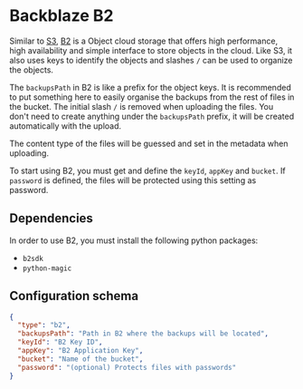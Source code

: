# Backblaze B2

Similar to [S3](s3.md), [B2][1] is a Object cloud storage that offers high performance, high availability and simple interface to store objects in the cloud. Like S3, it also uses keys to identify the objects and slashes `/` can be used to organize the objects.

The `backupsPath` in B2 is like a prefix for the object keys. It is recommended to put something here to easily organise the backups from the rest of files in the bucket. The initial slash `/` is removed when uploading the files. You don't need to create anything under the `backupsPath` prefix, it will be created automatically with the upload.

The content type of the files will be guessed and set in the metadata when uploading.

To start using B2, you must get and define the `keyId`, `appKey` and `bucket`. If `password` is defined, the files will be protected using this setting as password.

## Dependencies

In order to use B2, you must install the following python packages:

- `b2sdk`
- `python-magic`

## Configuration schema

```json
{
  "type": "b2",
  "backupsPath": "Path in B2 where the backups will be located",
  "keyId": "B2 Key ID",
  "appKey": "B2 Application Key",
  "bucket": "Name of the bucket",
  "password": "(optional) Protects files with passwords"
}
```


[1]: https://www.backblaze.com/b2/cloud-storage.html